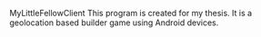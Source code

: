 MyLittleFellowClient This program is created for my thesis. It is a geolocation based builder game using Android devices.